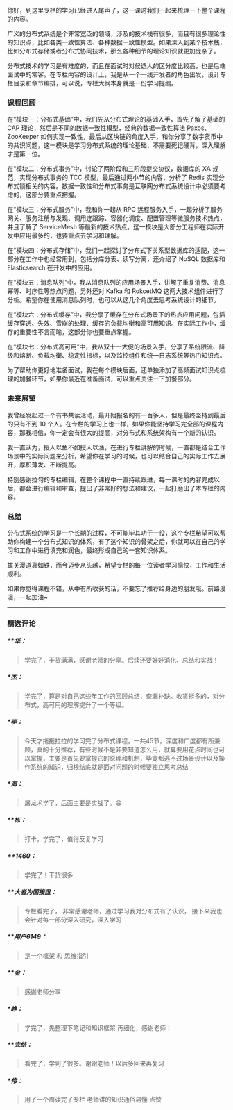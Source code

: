 <p data-nodeid="165" class="">你好，到这里专栏的学习已经进入尾声了，这一课时我们一起来梳理一下整个课程的内容。</p>
<p data-nodeid="166">广义的分布式系统是个非常宽泛的领域，涉及的技术栈有很多，而且有很多理论性的知识点，比如各类一致性算法、各种数据一致性模型。如果深入到某个技术栈，比如分布式存储或者分布式协同技术，那么各种细节的理论知识就更加庞杂了。</p>
<p data-nodeid="167">分布式技术的学习是有难度的，而且在面试时对候选人的区分度比较高，也是后端面试中的常客。在专栏内容的设计上，我是从一个一线开发者的角色出发，设计专栏目录和章节编排，可以说，专栏大纲本身就是一份学习提纲。</p>
<h3 data-nodeid="168">课程回顾</h3>
<p data-nodeid="206" class="te-preview-highlight">在“模块一：分布式基础”中，我们先从分布式理论的基础入手，首先了解了基础的 CAP 理论，然后是不同的数据一致性模型，经典的数据一致性算法 Paxos、ZooKeeper 如何实现一致性，最后从区块链的角度入手，和你分享了数字货币中的共识问题，这一模块是学习分布式系统的理论基础，不需要死记硬背，深入理解才是第一位。</p>

<p data-nodeid="170">在“模块二：分布式事务”中，讨论了两阶段和三阶段提交协议，数据库的 XA 规范，实现分布式事务的 TCC 模型，最后通过两小节的内容，分析了 Redis 实现分布式锁相关的内容。数据一致性和分布式事务是互联网分布式系统设计中必须要考虑的，这部分要重点把握。</p>
<p data-nodeid="171">在“模块三：分布式服务”中，我和你一起从 RPC 远程服务入手，一起分析了服务网关、服务注册与发现、调用连跟踪、容器化调度、配置管理等微服务技术热点，并且了解了 ServiceMesh 等最新的技术热点。这一模块是大部分工程师在实际开发中应用最多的，也要重点去学习和理解。</p>
<p data-nodeid="172">在“模块四：分布式存储”中，我们一起探讨了分布式下关系型数据库的适配，这一部分在工作中也经常用到，包括分库分表、读写分离，还介绍了 NoSQL 数据库和 Elasticsearch 在开发中的应用。</p>
<p data-nodeid="173">在“模块五：消息队列”中，我从消息队列的应用场景入手，讲解了重复消费、消息幂等、时序性等热点问题，另外还对 Kafka 和 RokcetMQ 这两大技术组件进行了分析。希望你在使用消息队列时，也可以从这几个角度去思考系统设计的细节。</p>
<p data-nodeid="174">在“模块六：分布式缓存”中，我分享了缓存在分布式场景下的热点应用问题，包括缓存穿透、失效、雪崩的处理、缓存的负载均衡和高可用知识。在实际工作中，缓存的重要性不言而喻，这部分你也要重点掌握。</p>
<p data-nodeid="175">在“模块七：分布式高可用”中，我从双十一大促的场景入手，分享了系统限流、降级和熔断、负载均衡、稳定性指标，以及监控组件和统一日志系统等热门知识点。</p>
<p data-nodeid="176">为了帮助你更好地准备面试，我在每个模块后面，还单独添加了高频面试知识点梳理的加餐环节，如果你最近在准备面试，可以重点关注一下加餐部分。</p>
<h3 data-nodeid="177">未来展望</h3>
<p data-nodeid="178">我曾经发起过一个有书共读活动，最开始报名的有一百多人，但是最终坚持到最后的只有不到 10 个人。在专栏的学习上也一样，如果你能坚持学习完全部的课程内容，那我相信，你一定会有很大的提高，对分布式和系统架构有一个新的认识。</p>
<p data-nodeid="179">我一直认为，授人以鱼不如授人以渔，在进行专栏讲解的时候，一直都是结合工作场景中的实际问题来分析，希望你在学习的时候，也可以结合自己的实际工作去展开，厚积薄发、不断提高。</p>
<p data-nodeid="180">特别感谢拉勾的专栏编辑，在整个课程中一直持续跟进，每一课时的内容完成以后，都会进行编辑和审查，提出了非常好的想法和建议，一起打磨出了本专栏的内容。</p>
<h3 data-nodeid="181">总结</h3>
<p data-nodeid="182" class="">分布式系统的学习是一个长期的过程，不可能毕其功于一役，这个专栏希望可以帮助你构建一个分布式知识的体系，有了这个知识的骨架之后，你就可以在自己的学习和工作中进行填充和润色，最终形成自己的一套知识体系。</p>
<p data-nodeid="183">雄关漫道真如铁，而今迈步从头越，希望专栏的每一位读者学习愉快，工作和生活顺利。</p>
<p data-nodeid="184" class="">如果你觉得课程不错，从中有所收获的话，不要忘了推荐给身边的朋友哦。前路漫漫，一起加油~</p>

---

### 精选评论

##### **华：
> 学完了，干货满满，感谢老师的分享。后续还要好好消化、总结和实战！

##### *杰：
> 学完了，算是对自己这些年工作的回顾总结，查漏补缺。收货挺多的，对分布式，高可用的理解提升了一个等级。

##### *李：
> 今天才拖拖拉拉的学习完了分布式课程，一共45节，深度和广度都有所兼顾，真的十分推荐，有些时候不是非要知道怎么用，就算要用花点时间也可以掌握，主要是首先要掌握它的原理和机制，毕竟都逃不过场景设计以及操作系统的知识，归根结底就是面对问题的时候要独立思考总结

##### *海：
> 屠龙术学了，后面主要是实战了。😄

##### **栋：
> 打卡，学完了，值得反复学习

##### **1460：
> 学完了！干货很多

##### **大者为国接盘：
> 专栏看完了， 非常感谢老师，通过学习我对分布式有了认识， 接下来我也会针对每一部分深入研究，深入学习

##### **用户6149：
> 是一个框架 和 思维指引

##### **金：
> 感谢老师分享

##### *峥：
> 学完了，先整理下笔记和知识框架 再细化，感谢老师！

##### **完结：
> 看完了，学到了很多。谢谢老师！以后多回来再复习

##### *伶：
> 用了一个周读完了专栏 老师讲的知识通俗易懂 点赞

